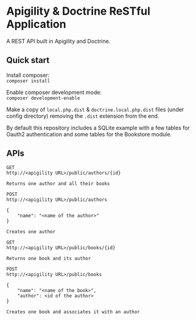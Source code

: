 Apigility & Doctrine ReSTful Application
==============================

A REST API built in Apigility and Doctrine.

## Quick start

Install composer:   
`composer install`

Enable composer development mode:   
`composer development-enable`

Make a copy of `local.php.dist` & `doctrine.local.php.dist` files (under config
directory) removing the `.dist` extension from the end.

By default this repository includes a SQLite example with a few tables for
Oauth2 authentication and some tables for the Bookstore module.

## APIs
```
GET
http://<apigility URL>/public/authors/{id}

Returns one author and all their books
```

```
POST
http://<apigility URL>/public/authors

{
    "name": "<name of the author>"
}

Creates one author
```

```
GET
http://<apigility URL>/public/books/{id}

Returns one book and its author
```

```
POST
http://<apigility URL>/public/books

{
    "name": "<name of the book>",
    "author": <id of the author>
}

Creates one book and associates it with an author
```
